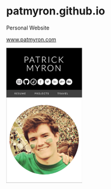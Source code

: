 patmyron.github.io
==================

Personal Website

<a href="http://patmyron.com/">www.patmyron.com</a>

<img src="https://github.com/PatMyron/patmyron.github.io/raw/master/pics/screenshot.png" alt="Pat Myron personal website screenshot" width="40%" height="auto">

